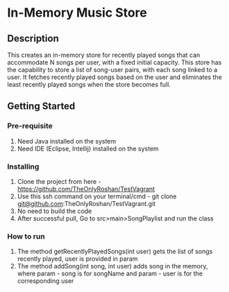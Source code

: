 # In-Memory Music Store

## Description
This creates an in-memory store for recently played songs that can accommodate N songs per user, with a fixed initial capacity. 
This store has the capability to store a list of song-user pairs, with each song linked to a user. 
It fetches recently played songs based on the user and eliminates the least recently played songs when the store becomes full.

## Getting Started

### Pre-requisite
1. Need Java installed on the system
2. Need IDE (Eclipse, Intellij) installed on the system

### Installing

1. Clone the project from here - https://github.com/TheOnlyRoshan/TestVagrant
2. Use this ssh command on your terminal/cmd - git clone git@github.com:TheOnlyRoshan/TestVagrant.git
3. No need to build the code
4. After successful pull, Go to src>main>SongPlaylist and run the class

### How to run
1. The method getRecentlyPlayedSongs(int user) gets the list of songs recently played, user is provided in param
2. The method addSong(int song, int user) adds song in the memory, where param - song is for songName and param - user is for the corresponding user
